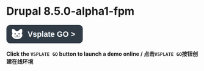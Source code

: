 # Drupal 8.5.0-alpha1-fpm

<a href="https://www.vsplate.com/?docker-compose=https://github.com/vsplate/dcenvs/drupal/8.5.0-alpha1-fpm"><img alt="VSPLATE GO" src="https://raw.githubusercontent.com/vsplate/images/master/vsgo_btn.png" width="200px"></a>

**Click the `VSPLATE GO` button to launch a demo online / 点击`VSPLATE GO`按钮创建在线环境**